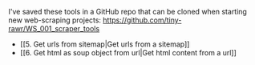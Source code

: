I've saved these tools in a GitHub repo that can be cloned when starting new web-scraping projects: https://github.com/tiny-rawr/WS_001_scraper_tools

- [[5. Get urls from sitemap|Get urls from a sitemap]]
- [[6. Get html as soup object from url|Get html content from a url]]
